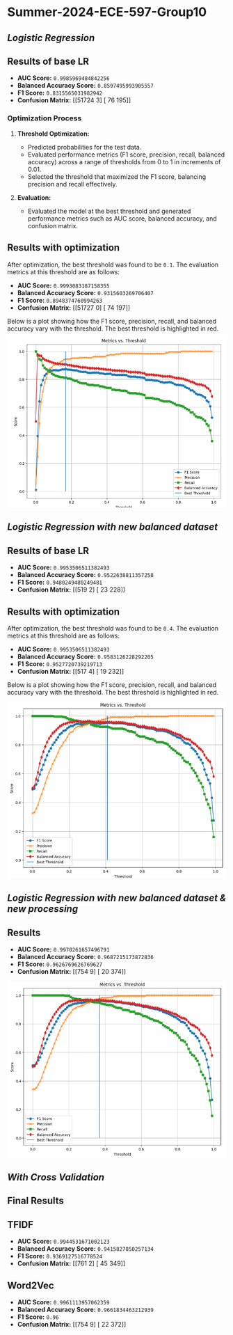 # Summer-2024-ECE-597-Group10

## *Logistic Regression*

## Results of base LR

- **AUC Score:** `0.9985969484842256` 
- **Balanced Accuracy Score:** `0.8597495993905557` 
- **F1 Score:** `0.8315565031982942` 
- **Confusion Matrix:**
[[51724 3]
[ 76 195]]

### Optimization Process

1. **Threshold Optimization:**
   - Predicted probabilities for the test data.
   - Evaluated performance metrics (F1 score, precision, recall, balanced accuracy) across a range of thresholds from 0 to 1 in increments of 0.01.
   - Selected the threshold that maximized the F1 score, balancing precision and recall effectively.

2. **Evaluation:**
   - Evaluated the model at the best threshold and generated performance metrics such as AUC score, balanced accuracy, and confusion matrix.

## Results with optimization

After optimization, the best threshold was found to be `0.1`. The evaluation metrics at this threshold are as follows:

- **AUC Score:** `0.9993083187158355` 
- **Balanced Accuracy Score:** `0.9315603269706407` 
- **F1 Score:** `0.8948374760994263` 
- **Confusion Matrix:**
[[51727 0]
[ 74 197]]

Below is a plot showing how the F1 score, precision, recall, and balanced accuracy vary with the threshold. The best threshold is highlighted in red.

![Metrics vs. Threshold](/ML_Techniques/LR_optimization_results.png)

## *Logistic Regression with new balanced dataset*

## Results of base LR

- **AUC Score:** `0.9953506511382493` 
- **Balanced Accuracy Score:** `0.9522638811357258` 
- **F1 Score:** `0.9480249480249481` 
- **Confusion Matrix:**
[[519 2]
[ 23 228]]

## Results with optimization

After optimization, the best threshold was found to be `0.4`. The evaluation metrics at this threshold are as follows:

- **AUC Score:** `0.9953506511382493` 
- **Balanced Accuracy Score:** `0.9583126228292205` 
- **F1 Score:** `0.9527720739219713` 
- **Confusion Matrix:**
[[517 4]
[ 19 232]]

Below is a plot showing how the F1 score, precision, recall, and balanced accuracy vary with the threshold. The best threshold is highlighted in red.

![Metrics vs. Threshold](/ML_Techniques/LR_optimization_results_balanced.png)

## *Logistic Regression with new balanced dataset & new processing*

## Results 

- **AUC Score:** `0.9970261657496791` 
- **Balanced Accuracy Score:** `0.9687215173872836` 
- **F1 Score:** `0.9626769626769627` 
- **Confusion Matrix:**
[[754   9]
 [ 20 374]]

![Metrics vs. Threshold](/ML_Techniques/LR_optimization_results_balanced_newpreprocessing.png)

## *With Cross Validation*

## Final Results

## TFIDF

- **AUC Score:** `0.9944531671002123` 
- **Balanced Accuracy Score:** `0.9415827850257134` 
- **F1 Score:** `0.9369127516778524` 
- **Confusion Matrix:**
[[761   2]
 [ 45 349]]

 ## Word2Vec

- **AUC Score:** `0.9961113957062359` 
- **Balanced Accuracy Score:** `0.9661834463212939` 
- **F1 Score:** `0.96` 
- **Confusion Matrix:**
[[754   9]
 [ 22 372]]



